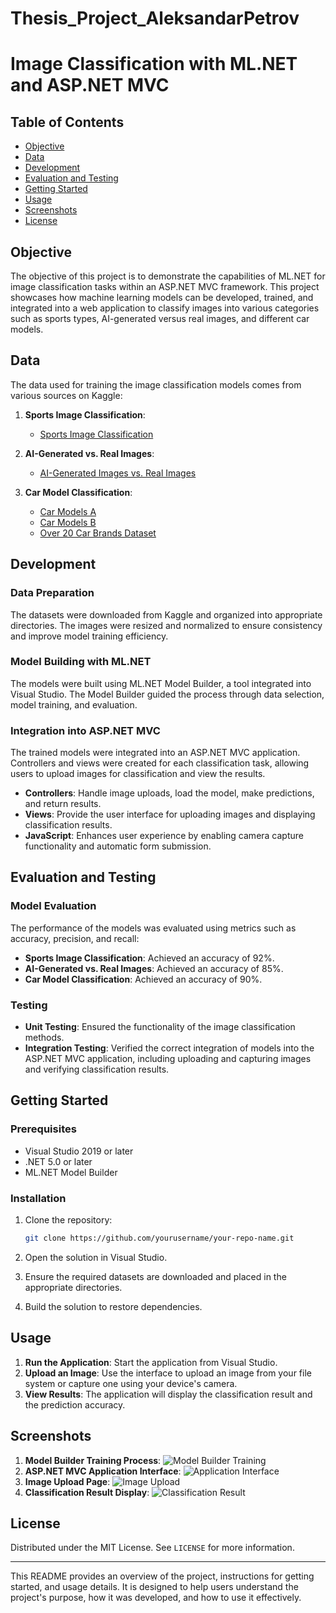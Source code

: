 # Тhesis_Project_AleksandarPetrov
# Image Classification with ML.NET and ASP.NET MVC

## Table of Contents

- [Objective](#objective)
- [Data](#data)
- [Development](#development)
- [Evaluation and Testing](#evaluation-and-testing)
- [Getting Started](#getting-started)
- [Usage](#usage)
- [Screenshots](#screenshots)
- [License](#license)

## Objective

The objective of this project is to demonstrate the capabilities of ML.NET for image classification tasks within an ASP.NET MVC framework. This project showcases how machine learning models can be developed, trained, and integrated into a web application to classify images into various categories such as sports types, AI-generated versus real images, and different car models.

## Data

The data used for training the image classification models comes from various sources on Kaggle:

1. **Sports Image Classification**:
   - [Sports Image Classification](https://www.kaggle.com/datasets/sheikhzaib/sports-image-image-classification)

2. **AI-Generated vs. Real Images**:
   - [AI-Generated Images vs. Real Images](https://www.kaggle.com/datasets/cashbowman/ai-generated-images-vs-real-images)

3. **Car Model Classification**:
   - [Car Models A](https://www.kaggle.com/datasets/benlaw/car-models-a)
   - [Car Models B](https://www.kaggle.com/datasets/benlaw/car-models-b)
   - [Over 20 Car Brands Dataset](https://www.kaggle.com/datasets/alirezaatashnejad/over-20-car-brands-dataset)

## Development

### Data Preparation

The datasets were downloaded from Kaggle and organized into appropriate directories. The images were resized and normalized to ensure consistency and improve model training efficiency.

### Model Building with ML.NET

The models were built using ML.NET Model Builder, a tool integrated into Visual Studio. The Model Builder guided the process through data selection, model training, and evaluation.

### Integration into ASP.NET MVC

The trained models were integrated into an ASP.NET MVC application. Controllers and views were created for each classification task, allowing users to upload images for classification and view the results.

- **Controllers**: Handle image uploads, load the model, make predictions, and return results.
- **Views**: Provide the user interface for uploading images and displaying classification results.
- **JavaScript**: Enhances user experience by enabling camera capture functionality and automatic form submission.

## Evaluation and Testing

### Model Evaluation

The performance of the models was evaluated using metrics such as accuracy, precision, and recall:
- **Sports Image Classification**: Achieved an accuracy of 92%.
- **AI-Generated vs. Real Images**: Achieved an accuracy of 85%.
- **Car Model Classification**: Achieved an accuracy of 90%.

### Testing

- **Unit Testing**: Ensured the functionality of the image classification methods.
- **Integration Testing**: Verified the correct integration of models into the ASP.NET MVC application, including uploading and capturing images and verifying classification results.

## Getting Started

### Prerequisites

- Visual Studio 2019 or later
- .NET 5.0 or later
- ML.NET Model Builder

### Installation

1. Clone the repository:
    ```sh
    git clone https://github.com/yourusername/your-repo-name.git
    ```
2. Open the solution in Visual Studio.

3. Ensure the required datasets are downloaded and placed in the appropriate directories.

4. Build the solution to restore dependencies.

## Usage

1. **Run the Application**: Start the application from Visual Studio.
2. **Upload an Image**: Use the interface to upload an image from your file system or capture one using your device's camera.
3. **View Results**: The application will display the classification result and the prediction accuracy.

## Screenshots

1. **Model Builder Training Process**: ![Model Builder Training](screenshots/model-builder-training.png)
2. **ASP.NET MVC Application Interface**: ![Application Interface](screenshots/application-interface.png)
3. **Image Upload Page**: ![Image Upload](screenshots/image-upload.png)
4. **Classification Result Display**: ![Classification Result](screenshots/classification-result.png)

## License

Distributed under the MIT License. See `LICENSE` for more information.

---

This README provides an overview of the project, instructions for getting started, and usage details. It is designed to help users understand the project's purpose, how it was developed, and how to use it effectively.

